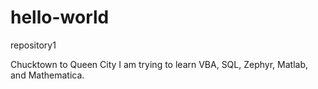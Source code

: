 # hello-world
repository1

Chucktown to Queen City
I am trying to learn VBA, SQL, Zephyr, Matlab, and Mathematica. 
